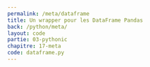 ```yaml
---
permalink: /meta/dataframe
title: Un wrapper pour les DataFrame Pandas
back: /python/meta/
layout: code
partie: 03-pythonic
chapitre: 17-meta
code: dataframe.py
---
```


